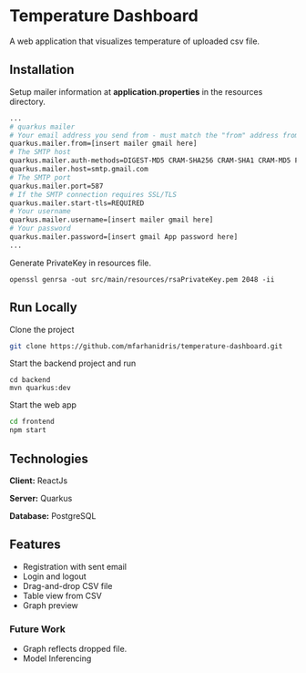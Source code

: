 
# Temperature Dashboard

A web application that visualizes temperature of uploaded csv file.


## Installation

Setup mailer information at **application.properties** 
in the resources directory.

```bash
...
# quarkus mailer
# Your email address you send from - must match the "from" address from sendgrid.
quarkus.mailer.from=[insert mailer gmail here]
# The SMTP host
quarkus.mailer.auth-methods=DIGEST-MD5 CRAM-SHA256 CRAM-SHA1 CRAM-MD5 PLAIN LOGIN
quarkus.mailer.host=smtp.gmail.com
# The SMTP port
quarkus.mailer.port=587
# If the SMTP connection requires SSL/TLS
quarkus.mailer.start-tls=REQUIRED
# Your username
quarkus.mailer.username=[insert mailer gmail here]
# Your password
quarkus.mailer.password=[insert gmail App password here]
...

```

Generate PrivateKey in resources file.
```
openssl genrsa -out src/main/resources/rsaPrivateKey.pem 2048 -ii
```
## Run Locally

Clone the project

```bash
git clone https://github.com/mfarhanidris/temperature-dashboard.git
```

Start the backend project and run 
```
cd backend
mvn quarkus:dev
```

Start the web app

```bash
cd frontend
npm start
```


## Technologies

**Client:** ReactJs

**Server:** Quarkus

**Database:** PostgreSQL 

## Features

- Registration with sent email
- Login and logout
- Drag-and-drop CSV file
- Table view from CSV
- Graph preview

### Future Work

- Graph reflects dropped file.
- Model Inferencing


